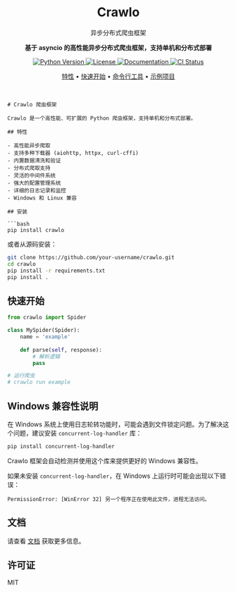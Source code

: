 <!-- markdownlint-disable MD033 MD041 -->
<div align="center">
  <h1 align="center">Crawlo</h1>
  <p align="center">异步分布式爬虫框架</p>
  <p align="center"><strong>基于 asyncio 的高性能异步分布式爬虫框架，支持单机和分布式部署</strong></p>
  
  <p align="center">
    <a href="https://www.python.org/downloads/">
      <img src="https://img.shields.io/badge/python-%3C%3D3.12-blue" alt="Python Version">
    </a>
    <a href="LICENSE">
      <img src="https://img.shields.io/badge/license-MIT-green" alt="License">
    </a>
    <a href="https://crawlo.readthedocs.io/">
      <img src="https://img.shields.io/badge/docs-latest-brightgreen" alt="Documentation">
    </a>
    <a href="https://github.com/crawlo/crawlo/actions">
      <img src="https://github.com/crawlo/crawlo/workflows/CI/badge.svg" alt="CI Status">
    </a>
  </p>
  
  <p align="center">
    <a href="#-特性">特性</a> •
    <a href="#-快速开始">快速开始</a> •
    <a href="#-命令行工具">命令行工具</a> •
    <a href="#-示例项目">示例项目</a>
  </p>
</div>

<br />

```
# Crawlo 爬虫框架

Crawlo 是一个高性能、可扩展的 Python 爬虫框架，支持单机和分布式部署。

## 特性

- 高性能异步爬取
- 支持多种下载器 (aiohttp, httpx, curl-cffi)
- 内置数据清洗和验证
- 分布式爬取支持
- 灵活的中间件系统
- 强大的配置管理系统
- 详细的日志记录和监控
- Windows 和 Linux 兼容

## 安装

```bash
pip install crawlo
```

或者从源码安装：

```bash
git clone https://github.com/your-username/crawlo.git
cd crawlo
pip install -r requirements.txt
pip install .
```

## 快速开始

```python
from crawlo import Spider

class MySpider(Spider):
    name = 'example'
    
    def parse(self, response):
        # 解析逻辑
        pass

# 运行爬虫
# crawlo run example
```

## Windows 兼容性说明

在 Windows 系统上使用日志轮转功能时，可能会遇到文件锁定问题。为了解决这个问题，建议安装 `concurrent-log-handler` 库：

```bash
pip install concurrent-log-handler
```

Crawlo 框架会自动检测并使用这个库来提供更好的 Windows 兼容性。

如果未安装 `concurrent-log-handler`，在 Windows 上运行时可能会出现以下错误：
```
PermissionError: [WinError 32] 另一个程序正在使用此文件，进程无法访问。
```

## 文档

请查看 [文档](https://your-docs-url.com) 获取更多信息。

## 许可证

MIT
